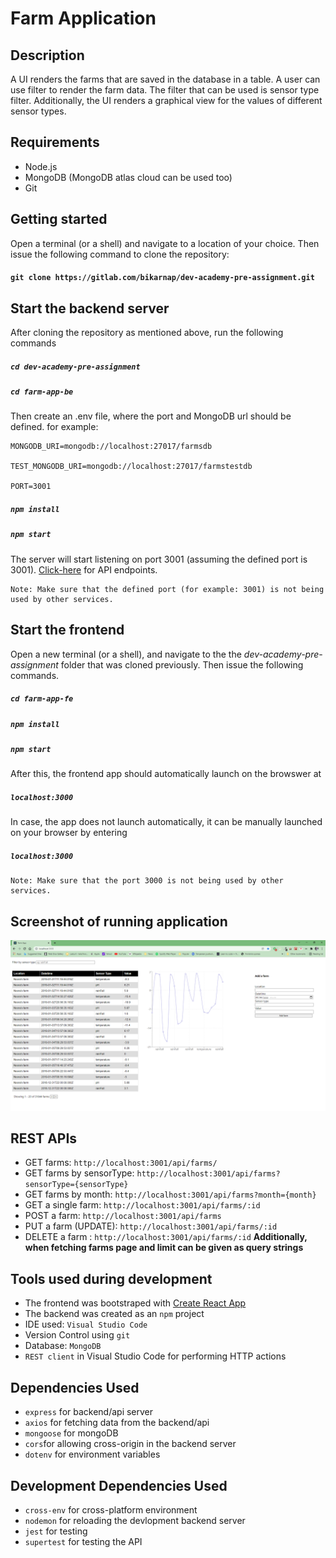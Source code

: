 # Farm Application

## Description
A UI renders the farms that are saved in the database in a table. A user can use filter to render the farm data. The filter that can be used is sensor type filter. Additionally, the UI renders a graphical view for the values of different sensor types. 

## Requirements
* Node.js
* MongoDB (MongoDB atlas cloud can be used too)
* Git 

## Getting started
Open a terminal (or a shell) and navigate to a location of your choice. Then issue the following command to clone the repository:
#### `git clone https://gitlab.com/bikarnap/dev-academy-pre-assignment.git`

## Start the backend server
After cloning the repository as mentioned above, run the following commands
##### `cd dev-academy-pre-assignment`
##### `cd farm-app-be`
Then create an .env file, where the port and MongoDB url should be defined. for example: 
```
MONGODB_URI=mongodb://localhost:27017/farmsdb

TEST_MONGODB_URI=mongodb://localhost:27017/farmstestdb

PORT=3001
```
##### `npm install`
##### `npm start`
The server will start listening on port 3001 (assuming the defined port is 3001). [Click-here](#rest-apis) for API endpoints. 
```
Note: Make sure that the defined port (for example: 3001) is not being used by other services.
```

## Start the frontend 
Open a new terminal (or a shell), and navigate to the the _dev-academy-pre-assignment_ folder that was cloned previously. Then issue the following commands.
##### `cd farm-app-fe`
##### `npm install`
##### `npm start`

After this, the frontend app should automatically launch on the browswer at 
##### `localhost:3000`
In case, the app does not launch automatically, it can be manually launched on your browser by entering
##### `localhost:3000`
```
Note: Make sure that the port 3000 is not being used by other services.
```

## Screenshot of running application

![Farm App](./application_screenshot.PNG)

## REST APIs
* GET farms: `http://localhost:3001/api/farms/`
* GET farms by sensorType: `http://localhost:3001/api/farms?sensorType={sensorType}`
* GET farms by month: `http://localhost:3001/api/farms?month={month}`
* GET a single farm: `http://localhost:3001/api/farms/:id`
* POST a farm: `http://localhost:3001/api/farms`
* PUT a farm (UPDATE): `http://localhost:3001/api/farms/:id`
* DELETE a farm : `http://localhost:3001/api/farms/:id`
__Additionally, when fetching farms page and limit can be given as query strings__

## Tools used during development
* The frontend was bootstraped with [Create React App](https://github.com/facebook/create-react-app)
* The backend was created as an `npm` project
* IDE used: `Visual Studio Code`
* Version Control using `git`
* Database: `MongoDB`
* `REST client` in Visual Studio Code for performing HTTP actions

## Dependencies Used
* `express` for backend/api server
* `axios` for fetching data from the backend/api
* `mongoose` for mongoDB
* `cors`for allowing cross-origin in the backend server
* `dotenv` for environment variables 

## Development Dependencies Used
* `cross-env` for cross-platform environment
* `nodemon` for reloading the devlopment backend server
* `jest` for testing
* `supertest` for testing the API